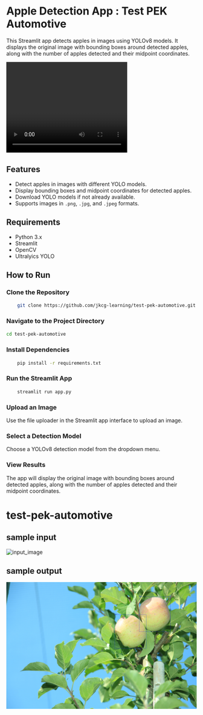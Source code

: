 # Apple Detection App : Test PEK Automotive

This Streamlit app detects apples in images using YOLOv8 models. It displays the original image with bounding boxes around detected apples, along with the number of apples detected and their midpoint coordinates.

<video width="320" height="240" controls>
  <source src="extras/app.webm" type="video/webm">
  Your browser does not support the video tag.
</video>

## Features
- Detect apples in images with different YOLO models.
- Display bounding boxes and midpoint coordinates for detected apples.
- Download YOLO models if not already available.
- Supports images in `.png`, `.jpg`, and `.jpeg` formats.

## Requirements
- Python 3.x
- Streamlit
- OpenCV
- Ultralyics YOLO

## How to Run

### Clone the Repository
```bash
    git clone https://github.com/jkcg-learning/test-pek-automotive.git
```
### Navigate to the Project Directory
```bash
cd test-pek-automotive
```
### Install Dependencies
```bash
    pip install -r requirements.txt
```
### Run the Streamlit App
```bash
    streamlit run app.py
```
### Upload an Image
Use the file uploader in the Streamlit app interface to upload an image.

###  Select a Detection Model
Choose a YOLOv8 detection model from the dropdown menu.

### View Results
The app will display the original image with bounding boxes around detected apples, along with the number of apples detected and their midpoint coordinates.


# test-pek-automotive

## sample input 

![input_image](input_images/IMG_6214.JPG)

## sample output

![output_image](output_images/OUT_IMG_6214.jpg)
